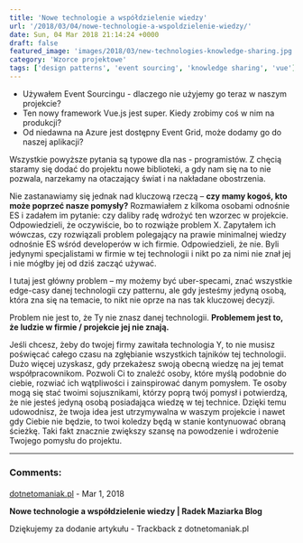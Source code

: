 ```yaml
---
title: 'Nowe technologie a współdzielenie wiedzy'
url: '/2018/03/04/nowe-technologie-a-wspoldzielenie-wiedzy/'
date: Sun, 04 Mar 2018 21:14:24 +0000
draft: false
featured_image: 'images/2018/03/new-technologies-knowledge-sharing.jpg'
category: 'Wzorce projektowe'
tags: ['design patterns', 'event sourcing', 'knowledge sharing', 'vue']
---
```


 *   Używałem Event Sourcingu - dlaczego nie użyjemy go teraz w naszym projekcie?
 *   Ten nowy framework Vue.js jest super. Kiedy zrobimy coś w nim na produkcji?
 *   Od niedawna na Azure jest dostępny Event Grid, może dodamy go do naszej aplikacji?

Wszystkie powyższe pytania są typowe dla nas - programistów. Z chęcią staramy się dodać do projektu nowe biblioteki, a gdy nam się na to nie pozwala, narzekamy na otaczający świat i na nakładane obostrzenia.

Nie zastanawiamy się jednak nad kluczową rzeczą – **czy mamy kogoś, kto może poprzeć nasze pomysły?** Rozmawiałem z kilkoma osobami odnośnie ES i zadałem im pytanie: czy daliby radę wdrożyć ten wzorzec w projekcie. Odpowiedzieli, że oczywiście, bo to rozwiąże problem X. Zapytałem ich wówczas, czy rozwiązali problem polegający na prawie minimalnej wiedzy odnośnie ES wśród developerów w ich firmie. Odpowiedzieli, że nie. Byli jedynymi specjalistami w firmie w tej technologii i nikt po za nimi nie znał jej i nie mógłby jej od dziś zacząć używać.

I tutaj jest główny problem – my możemy być uber-specami, znać wszystkie edge-casy danej technologii czy patternu, ale gdy jesteśmy jedyną osobą, która zna się na temacie, to nikt nie oprze na nas tak kluczowej decyzji.

Problem nie jest to, że Ty nie znasz danej technologii. **Problemem jest to, że ludzie w firmie / projekcie jej nie znają.**

Jeśli chcesz, żeby do twojej firmy zawitała technologia Y, to nie musisz poświęcać całego czasu na zgłębianie wszystkich tajników tej technologii. Dużo więcej uzyskasz, gdy przekażesz swoją obecną wiedzę na jej temat współpracownikom. Pozwoli Ci to znaleźć osoby, które myślą podobnie do ciebie, rozwiać ich wątpliwości i zainspirować danym pomysłem. Te osoby mogą się stać twoimi sojusznikami, którzy poprą twój pomysł i potwierdzą, że nie jesteś jedyną osobą posiadająca wiedzę w tej technice. Dzięki temu udowodnisz, że twoja idea jest utrzymywalna w waszym projekcie i nawet gdy Ciebie nie będzie, to twoi koledzy będą w stanie kontynuować obraną ścieżkę. Taki fakt znacznie zwiększy szansę na powodzenie i wdrożenie Twojego pomysłu do projektu.

---
### Comments:
#### 
[dotnetomaniak.pl](https://dotnetomaniak.pl/Nowe-technologie-a-wspoldzielenie-wiedzy-Radek-Maziarka-Blog "") - <time datetime="2018-03-05 12:22:41">Mar 1, 2018</time>

**Nowe technologie a współdzielenie wiedzy | Radek Maziarka Blog**

Dziękujemy za dodanie artykułu - Trackback z dotnetomaniak.pl
